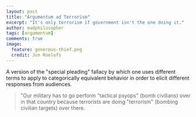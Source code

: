 ```yaml
---
layout: post
title: "Argumentum ad Terrorism"
excerpt: "It's only terrorism if government isn't the one doing it."
author: madphilosopher
tags: [argumentum]
comments: true
image:
  feature: generous-thief.png
  credit: Jon Roelofs
---
```


A version of the "special pleading" fallacy by which one uses different terms to apply to categorically equivalent behavior in order to elicit different responses from audiences.

> "Our military has to go perform \"tactical psyops\" (bomb civilians) over in that country because terrorists are doing \"terrorism\" (bombing civilian targets) over there.

